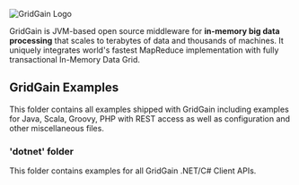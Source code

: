 ![GridGain Logo](http://www.gridgain.com/images/logo/logo_mid.png "GridGain Logo")

GridGain is JVM-based open source middleware for **in-memory big data processing** that scales to terabytes of data and thousands of machines. It uniquely integrates world's fastest MapReduce implementation with fully transactional In-Memory Data Grid.


## GridGain Examples
This folder contains all examples shipped with GridGain including examples for Java, Scala, Groovy, PHP with REST access as well as configuration and other miscellaneous files.


### 'dotnet' folder
This folder contains examples for all GridGain .NET/C# Client APIs. 

